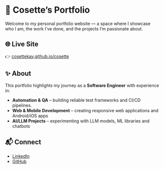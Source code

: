 # 🌸 Cosette’s Portfolio  

Welcome to my personal portfolio website — a space where I showcase who I am, the work I’ve done, and the projects I’m passionate about.  

## 🌐 Live Site  
👉 [cosettekay.github.io/cosette](https://cosettekay.github.io/cosette/)  

## ✨ About  
This portfolio highlights my journey as a **Software Engineer** with experience in:  
- **Automation & QA** – building reliable test frameworks and CI/CD pipelines.  
- **Web & Mobile Development** – creating responsive web applications and Android/iOS apps
- **AI/LLM Projects** – experimenting with LLM models, ML libraries and chatbots


## 📬 Connect  
- [LinkedIn](https://www.linkedin.com/in/cosette-tabucol/)  
- [GitHub](https://github.com/cosettekay)  
